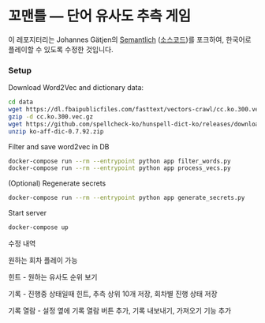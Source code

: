 # 꼬맨틀 — 단어 유사도 추측 게임

이 레포지터리는 Johannes Gätjen의 [Semantlich](http://semantlich.johannesgaetjen.de/)
([소스코드](https://github.com/gaetjen/semantle-de))를 포크하여,
한국어로 플레이할 수 있도록 수정한 것입니다.

### Setup

Download Word2Vec and dictionary data:
```bash
cd data
wget https://dl.fbaipublicfiles.com/fasttext/vectors-crawl/cc.ko.300.vec.gz
gzip -d cc.ko.300.vec.gz
wget https://github.com/spellcheck-ko/hunspell-dict-ko/releases/download/0.7.92/ko-aff-dic-0.7.92.zip
unzip ko-aff-dic-0.7.92.zip
```

Filter and save word2vec in DB
```bash
docker-compose run --rm --entrypoint python app filter_words.py
docker-compose run --rm --entrypoint python app process_vecs.py
```

(Optional) Regenerate secrets
```bash
docker-compose run --rm --entrypoint python app generate_secrets.py
```

Start server
```bash
docker-compose up
```

수정 내역

원하는 회차 플레이 가능

힌트 - 원하는 유사도 순위 보기

기록 - 진행중 상태일때 힌트, 추측 상위 10개 저장, 회차별 진행 상태 저장

기록 열람 - 설정 옆에 기록 열람 버튼 추가, 기록 내보내기, 가져오기 기능 추가

